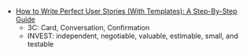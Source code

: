 - [How to Write Perfect User Stories (With Templates): A Step-By-Step Guide ](https://airfocus.com/blog/how-to-write-perfect-user-stories/)
	- 3C: Card, Conversation, Confirmation
	- INVEST: independent, negotiable, valuable, estimable, small, and testable